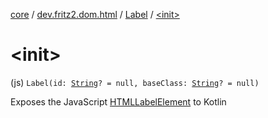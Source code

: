 [core](../../index.md) / [dev.fritz2.dom.html](../index.md) / [Label](index.md) / [&lt;init&gt;](./-init-.md)

# &lt;init&gt;

(js) `Label(id: `[`String`](https://kotlinlang.org/api/latest/jvm/stdlib/kotlin/-string/index.html)`? = null, baseClass: `[`String`](https://kotlinlang.org/api/latest/jvm/stdlib/kotlin/-string/index.html)`? = null)`

Exposes the JavaScript [HTMLLabelElement](https://developer.mozilla.org/en/docs/Web/API/HTMLLabelElement) to Kotlin

